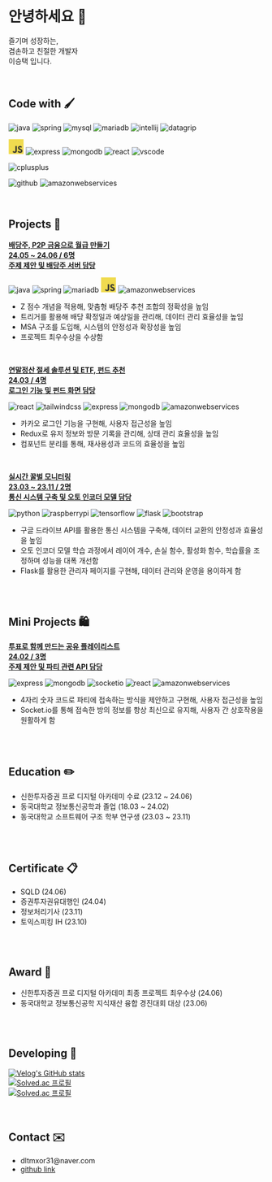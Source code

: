 <h1> 안녕하세요 👋 </h1>
<div>
  <p>
    즐기며 성장하는, <br/>
    겸손하고 친절한 개발자 <br/>
    이승택 입니다.
  </p>
</div>
<br/>


<h2> Code with 🖌️ </h2>

<div>
  <p>
    <img src="https://cdn.jsdelivr.net/gh/devicons/devicon@latest/icons/java/java-original.svg" alt="java" width="30"/>
    <img src="https://cdn.jsdelivr.net/gh/devicons/devicon@latest/icons/spring/spring-original.svg" alt="spring" width="30"/>
    <img src="https://cdn.jsdelivr.net/gh/devicons/devicon@latest/icons/mysql/mysql-original.svg" alt="mysql" width="30"/>
    <img src="https://cdn.jsdelivr.net/gh/devicons/devicon@latest/icons/mariadb/mariadb-original.svg" alt="mariadb" width="30"/>
    <img src="https://cdn.jsdelivr.net/gh/devicons/devicon@latest/icons/intellij/intellij-original.svg" alt="intellij" width="30"/>
    <img src="https://cdn.jsdelivr.net/gh/devicons/devicon@latest/icons/datagrip/datagrip-original.svg" alt="datagrip" width="30"/>
  </p>
  <p>
    <img src="https://raw.githubusercontent.com/devicons/devicon/master/icons/javascript/javascript-original.svg" alt="javascript" width="30"/>
    <img src="https://cdn.jsdelivr.net/gh/devicons/devicon@latest/icons/express/express-original.svg" alt="express" width="30"/>
    <img src="https://cdn.jsdelivr.net/gh/devicons/devicon@latest/icons/mongodb/mongodb-original.svg" alt="mongodb" width="30"/>
    <img src="https://cdn.jsdelivr.net/gh/devicons/devicon@latest/icons/react/react-original.svg" alt="react" width="30"/>
    <img src="https://cdn.jsdelivr.net/gh/devicons/devicon@latest/icons/vscode/vscode-original.svg" alt="vscode" width="30"/>
  </p>
  <p>
    <img src="https://cdn.jsdelivr.net/gh/devicons/devicon@latest/icons/cplusplus/cplusplus-original.svg" alt="cplusplus" width="30"/>
  </p>
  <p>
    <img src="https://cdn.jsdelivr.net/gh/devicons/devicon@latest/icons/github/github-original.svg" alt="github" width="30"/>
    <img src="https://cdn.jsdelivr.net/gh/devicons/devicon@latest/icons/amazonwebservices/amazonwebservices-original-wordmark.svg" alt="amazonwebservices" width="30"/>
  </p>
</div>
<br/>


<h2> Projects 🎁 </h2>

<div>
  <p><a href="https://github.com/PDA-Dontouch"><strong>
    배당주, P2P 금융으로 월급 만들기<br/>
    24.05 ~ 24.06 / 6명<br/>
    주제 제안 및 배당주 서버 담당
  </strong></a></p>
  <p>
    <img src="https://cdn.jsdelivr.net/gh/devicons/devicon@latest/icons/java/java-original.svg" alt="java" width="30"/>
    <img src="https://cdn.jsdelivr.net/gh/devicons/devicon@latest/icons/spring/spring-original.svg" alt="spring" width="30"/>
    <img src="https://cdn.jsdelivr.net/gh/devicons/devicon@latest/icons/mariadb/mariadb-original.svg" alt="mariadb" width="30"/>
    <img src="https://raw.githubusercontent.com/devicons/devicon/master/icons/javascript/javascript-original.svg" alt="javascript" width="30"/>
    <img src="https://cdn.jsdelivr.net/gh/devicons/devicon@latest/icons/amazonwebservices/amazonwebservices-original-wordmark.svg" alt="amazonwebservices" width="30"/>
  </p>
  <ul>
    <li>Z 점수 개념을 적용해, 맞춤형 배당주 추천 조합의 정확성을 높임 </li>
    <li>트리거를 활용해 배당 확정일과 예상일을 관리해, 데이터 관리 효율성을 높임</li>
    <li>MSA 구조를 도입해, 시스템의 안정성과 확장성을 높임</li>
    <li>프로젝트 최우수상을 수상함</li>
  </ul>
</div>
<br/>
<div>
  <p><a href="https://github.com/13th-month-lucky"><strong>
    연말정산 절세 솔루션 및 ETF, 펀드 추천<br/>
    24.03 / 4명<br/>
    로그인 기능 및 펀드 화면 담당
  </strong></a></p>
  <p>
    <img src="https://cdn.jsdelivr.net/gh/devicons/devicon@latest/icons/react/react-original.svg" alt="react" width="30"/>
    <img src="https://cdn.jsdelivr.net/gh/devicons/devicon@latest/icons/tailwindcss/tailwindcss-original.svg" alt="tailwindcss" width="30"/>
    <img src="https://cdn.jsdelivr.net/gh/devicons/devicon@latest/icons/express/express-original.svg" alt="express" width="30"/>
    <img src="https://cdn.jsdelivr.net/gh/devicons/devicon@latest/icons/mongodb/mongodb-original.svg" alt="mongodb" width="30"/>
    <img src="https://cdn.jsdelivr.net/gh/devicons/devicon@latest/icons/amazonwebservices/amazonwebservices-original-wordmark.svg" alt="amazonwebservices" width="30"/>
  </p>
  <ul>
    <li>카카오 로그인 기능을 구현해, 사용자 접근성을 높임</li>
    <li>Redux로 유저 정보와 방문 기록을 관리해, 상태 관리 효율성을 높임</li>
    <li>컴포넌트 분리를 통해, 재사용성과 코드의 효율성을 높임</li>
  </ul>
</div>
<br/>
<div>
  <p><a href="https://github.com/seungtoctoc/monitoring-bee"><strong>
    실시간 꿀벌 모니터링<br/>
    23.03 ~ 23.11 / 2명<br/>
    통신 시스템 구축 및 오토 인코더 모델 담당
  </strong></a></p>
  <p>
    <img src="https://cdn.jsdelivr.net/gh/devicons/devicon@latest/icons/python/python-original.svg" alt="python" width="30"/>
    <img src="https://cdn.jsdelivr.net/gh/devicons/devicon@latest/icons/raspberrypi/raspberrypi-original.svg"
    alt="raspberrypi" width="30"/>
    <img src="https://cdn.jsdelivr.net/gh/devicons/devicon@latest/icons/tensorflow/tensorflow-original.svg"
    alt="tensorflow" width="30"/>
    <img src="https://cdn.jsdelivr.net/gh/devicons/devicon@latest/icons/flask/flask-original.svg"
    alt="flask" width="30"/>
    <img src="https://cdn.jsdelivr.net/gh/devicons/devicon@latest/icons/bootstrap/bootstrap-original.svg" alt="bootstrap" width="30"/>
  </p>
  <ul>
    <li>구글 드라이브 API를 활용한 통신 시스템을 구축해, 데이터 교환의 안정성과 효율성을 높임</li>
    <li>오토 인코더 모델 학습 과정에서 레이어 개수, 손실 함수, 활성화 함수, 학습률을 조정하며 성능을 대폭 개선함</li>
    <li>Flask를 활용한 관리자 페이지를 구현해, 데이터 관리와 운영을 용이하게 함</li>
  </ul>
</div>
<br/><br/>


<h2> Mini Projects 🛍️ </h2>

<div>
  <p><a href="https://github.com/pick-playlist"><strong>
    투표로 함께 만드는 공유 플레이리스트<br/>
    24.02 / 3명<br/>
    주제 제안 및 파티 관련 API 담당
  </strong></a></p>
  <p>
    <img src="https://cdn.jsdelivr.net/gh/devicons/devicon@latest/icons/express/express-original.svg" alt="express" width="30"/>
    <img src="https://cdn.jsdelivr.net/gh/devicons/devicon@latest/icons/mongodb/mongodb-original.svg" alt="mongodb" width="30"/>
    <img src="https://cdn.jsdelivr.net/gh/devicons/devicon@latest/icons/socketio/socketio-original.svg" alt="socketio" width="30"/>
    <img src="https://cdn.jsdelivr.net/gh/devicons/devicon@latest/icons/react/react-original.svg" alt="react" width="30"/>
    <img src="https://cdn.jsdelivr.net/gh/devicons/devicon@latest/icons/amazonwebservices/amazonwebservices-original-wordmark.svg" alt="amazonwebservices" width="30"/>
  </p>
  <ul>
    <li>4자리 숫자 코드로 파티에 접속하는 방식을 제안하고 구현해, 사용자 접근성을 높임</li>
    <li>Socket.io를 통해 접속한 방의 정보를 항상 최신으로 유지해, 사용자 간 상호작용을 원활하게 함</li>
  </ul>
</div>
<br/><br/>


<h2> Education ✏️ </h2>

<ul>
  <li>신한투자증권 프로 디지털 아카데미 수료 (23.12 ~ 24.06)</li>
  <li>동국대학교 정보통신공학과 졸업 (18.03 ~ 24.02)</li>
  <li>동국대학교 소프트웨어 구조 학부 연구생 (23.03 ~ 23.11)</li>
</ul>
<br/><br/>


<h2> Certificate 📋 </h2>

<ul>
  <li>SQLD (24.06)</li>
  <li>증권투자권유대행인 (24.04)</li>
  <li>정보처리기사 (23.11)</li>
  <li>토익스피킹 IH (23.10)</li>
</ul>
<br/><br/>


<h2> Award 🎉 </h2>

<ul>
  <li>신한투자증권 프로 디지털 아카데미 최종 프로젝트 최우수상 (24.06)</li>
  <li>동국대학교 정보통신공학 지식재산 융합 경진대회 대상 (23.06)</li>
</ul>
<br/><br/>


<h2> Developing 🤔 </h2>

[![Velog's GitHub stats](https://velog-readme-stats.vercel.app/api/badge?name=seungtoctoc)](https://velog.io/@seungtoctoc/posts)<br/>
[![Solved.ac
프로필](http://mazassumnida.wtf/api/mini/generate_badge?boj=dltmxor31)](https://solved.ac/dltmxor31)<br/>
[![Solved.ac
프로필](http://mazassumnida.wtf/api/mini/generate_badge?boj=seungtoctoc)](https://solved.ac/seungtoctoc)
<br/><br/><br/>

<h2> Contact ✉️ </h2>

<ul>
  <li>dltmxor31@naver.com</li>
  <li><a href="https://github.com/seungtoctoc">github link</a></li>
</ul>
<br/><br/>